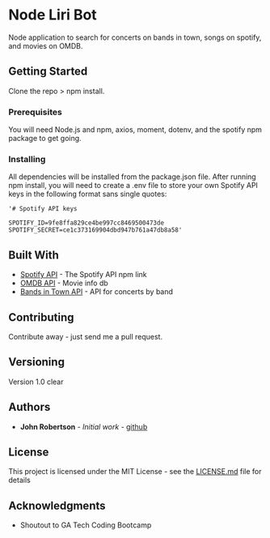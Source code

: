 # Node Liri Bot

Node application to search for concerts on bands in town, songs on spotify, and movies on OMDB.

## Getting Started

Clone the repo > npm install.  

### Prerequisites

You will need Node.js and npm, axios, moment, dotenv, and the spotify npm package to get going.

### Installing

All dependencies will be installed from the package.json file.  After running npm install, you will need to create a .env file to store your own Spotify API keys in the following format sans single quotes:

    '# Spotify API keys

    SPOTIFY_ID=9fe8ffa829ce4be997cc8469500473de
    SPOTIFY_SECRET=ce1c373169904dbd947b761a47db8a58'

## Built With

* [Spotify API](https://www.npmjs.com/package/node-spotify-api) - The Spotify API npm link
* [OMDB API](https://maven.apache.org/) - Movie info db
* [Bands in Town API](http://www.artists.bandsintown.com/bandsintown-api) - API for concerts by band

## Contributing

Contribute away - just send me a pull request.

## Versioning

Version 1.0
clear

## Authors

* **John Robertson** - *Initial work* - [github](https://jrobs87.github.io/portfolio/)

## License

This project is licensed under the MIT License - see the [LICENSE.md](LICENSE.md) file for details

## Acknowledgments

* Shoutout to GA Tech Coding Bootcamp

